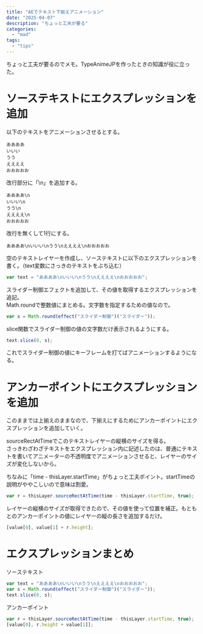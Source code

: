 ```yaml
---
title: "AEでテキスト下揃えアニメーション"
date: "2025-04-07"
description: "ちょっと工夫が要る"
categories: 
  - "mad"
tags: 
  - "tips"
---
```


ちょっと工夫が要るのでメモ。TypeAnimeJPを作ったときの知識が役に立った。

# ソーステキストにエクスプレッションを追加
以下のテキストをアニメーションさせるとする。

```
ああああ
いいい
うう
ええええ
おおおおお
```

改行部分に「\n」を追加する。

```
ああああ\n
いいい\n
うう\n
ええええ\n
おおおおお
```

改行を無くして1行にする。

```
ああああ\nいいい\nうう\nええええ\nおおおおお
```

空のテキストレイヤーを作成し、ソーステキストに以下のエクスプレッションを書く。（text変数にさっきのテキストをぶち込む）

```javascript
var text = "ああああ\nいいい\nうう\nええええ\nおおおおお";
```

スライダー制御エフェクトを追加して、その値を取得するエクスプレッションを追記。  
Math.roundで整数値にまとめる。文字数を指定するための値なので。

```javascript
var s = Math.round(effect("スライダー制御")("スライダー"));
```

slice関数でスライダー制御の値の文字数だけ表示されるようにする。

```javascript
text.slice(0, s);
```

これでスライダー制御の値にキーフレームを打てばアニメーションするようになる。

# アンカーポイントにエクスプレッションを追加
このままでは上揃えのままなので、下揃えにするためにアンカーポイントにエクスプレッションを追加していく。

sourceRectAtTimeでこのテキストレイヤーの縦横のサイズを得る。  
さっきわざわざテキストをエクスプレッション内に記述したのは、普通にテキストを書いてアニメーターの不透明度でアニメーションさせると、レイヤーのサイズが変化しないから。

ちなみに「time - thisLayer.startTime」がちょっと工夫ポイント。startTimeの説明がややこしいので意味は割愛。

```javascript
var r = thisLayer.sourceRectAtTime(time - thisLayer.startTime, true);
```

レイヤーの縦横のサイズが取得できたので、その値を使って位置を補正。もともとのアンカーポイントの値にレイヤーの縦の長さを追加するだけ。

```javascript
[value[0], value[1] + r.height];
```

# エクスプレッションまとめ
ソーステキスト

```javascript
var text = "ああああ\nいいい\nうう\nええええ\nおおおおお";
var s = Math.round(effect("スライダー制御")("スライダー"));
text.slice(0, s);
```

アンカーポイント

```javascript
var r = thisLayer.sourceRectAtTime(time - thisLayer.startTime, true);
[value[0], r.height + value[1]];
```